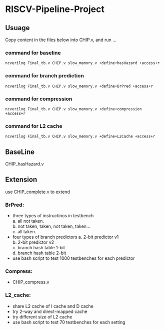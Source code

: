 # RISCV-Pipeline-Project

## Usuage 
Copy content in the files below into CHIP.v, and run ...  
### command for baseline
    ncverilog Final_tb.v CHIP.v slow_memory.v +define+hasHazard +access+r  
### command for branch prediction
    ncverilog Final_tb.v CHIP.v slow_memory.v +define+BrPred +access+r  
### command for compression
    ncverilog Final_tb.v CHIP.v slow_memory.v +define+compression +access+r  
### command for L2 cache
    ncverilog Final_tb.v CHIP.v slow_memory.v +define+L2Cache +access+r  

## BaseLine
  CHIP_hasHazard.v  

## Extension  
  use CHIP_complete.v to extend  

### BrPred:  
  * three types of instructinos in testbench  
    a. all not taken.  
    b. not taken, taken, not taken, taken...  
    c. all taken.  
  * four types of branch predictors
    a. 2-bit predictor v1  
    b. 2-bit predictor v2  
    c. branch hash table 1-bit  
    d. branch hash table 2-bit  
  * use bash script to test 1000 testbenches for each predictor  

### Compress:  
  * CHIP_compress.v  

### L2_cache:  
  * share L2 cache of I cache and D cache  
  * try 2-way and direct-mapped cache  
  * try different size of L2 cache
  * use bash script to test 70 testbenches for each setting
